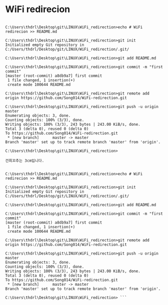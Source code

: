 # WiFi redirecion 


```C:\Users\thdrl\Desktop\git\APP\Project1>cd C:\Users\thdrl\Desktop\git\LINUX\WiFi_redirection

C:\Users\thdrl\Desktop\git\LINUX\WiFi_redirection>echo # WiFi redirecion >> README.md

C:\Users\thdrl\Desktop\git\LINUX\WiFi_redirection>git init
Initialized empty Git repository in C:/Users/thdrl/Desktop/git/LINUX/WiFi_redirection/.git/

C:\Users\thdrl\Desktop\git\LINUX\WiFi_redirection>git add README.md

C:\Users\thdrl\Desktop\git\LINUX\WiFi_redirection>git commit -m "first commit"
[master (root-commit) a8db9a7] first commit
 1 file changed, 1 insertion(+)
 create mode 100644 README.md

C:\Users\thdrl\Desktop\git\LINUX\WiFi_redirection>git remote add origin https://github.com/Song014/WiFi-redirection.git

C:\Users\thdrl\Desktop\git\LINUX\WiFi_redirection>git push -u origin master
Enumerating objects: 3, done.
Counting objects: 100% (3/3), done.
Writing objects: 100% (3/3), 243 bytes | 243.00 KiB/s, done.
Total 3 (delta 0), reused 0 (delta 0)
To https://github.com/Song014/WiFi-redirection.git
 * [new branch]      master -> master
Branch 'master' set up to track remote branch 'master' from 'origin'.

C:\Users\thdrl\Desktop\git\LINUX\WiFi_redirection>
```

```건희꼬추는 3cm입니다. ```

```C:\Users\thdrl\Desktop\git\APP\Project1>cd C:\Users\thdrl\Desktop\git\LINUX\WiFi_redirection

C:\Users\thdrl\Desktop\git\LINUX\WiFi_redirection>echo # WiFi redirecion >> README.md

C:\Users\thdrl\Desktop\git\LINUX\WiFi_redirection>git init
Initialized empty Git repository in C:/Users/thdrl/Desktop/git/LINUX/WiFi_redirection/.git/

C:\Users\thdrl\Desktop\git\LINUX\WiFi_redirection>git add README.md

C:\Users\thdrl\Desktop\git\LINUX\WiFi_redirection>git commit -m "first commit"
[master (root-commit) a8db9a7] first commit
 1 file changed, 1 insertion(+)
 create mode 100644 README.md

C:\Users\thdrl\Desktop\git\LINUX\WiFi_redirection>git remote add origin https://github.com/Song014/WiFi-redirection.git

C:\Users\thdrl\Desktop\git\LINUX\WiFi_redirection>git push -u origin master
Enumerating objects: 3, done.
Counting objects: 100% (3/3), done.
Writing objects: 100% (3/3), 243 bytes | 243.00 KiB/s, done.
Total 3 (delta 0), reused 0 (delta 0)
To https://github.com/Song014/WiFi-redirection.git
 * [new branch]      master -> master
Branch 'master' set up to track remote branch 'master' from 'origin'.

C:\Users\thdrl\Desktop\git\LINUX\WiFi_redirection> ```
